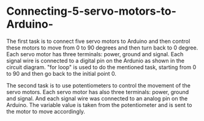 # Connecting-5-servo-motors-to-Arduino-

The first task is to connect five servo motors to Arduino and then control these motors to move from 0 to 90 degrees and then turn back to 0 degree. Each servo motor has three terminals: power, ground and signal. Each signal wire is connected to a digital pin on the Ardunio as shown in the circuit diagram. 
"for loop" is used to do the mentioned task, starting from 0 to 90 and then go back to the initial point 0.

The second task is to use potentiometers to control the movement of the servo motors. Each servo motor has also three terminals: power, ground and signal. And each signal wire was connected to an analog pin on the Arduino. The variable value is taken from the potentiometer and is sent to the motor to move accordingly.
